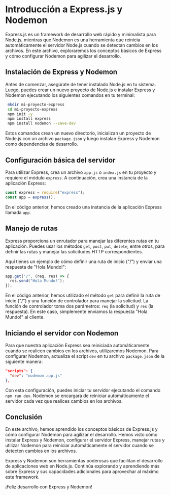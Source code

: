 # Introducción a Express.js y Nodemon

Express.js es un framework de desarrollo web rápido y minimalista para Node.js, mientras que Nodemon es una herramienta que reinicia automáticamente el servidor Node.js cuando se detectan cambios en los archivos. En este archivo, exploraremos los conceptos básicos de Express y cómo configurar Nodemon para agilizar el desarrollo.

## Instalación de Express y Nodemon

Antes de comenzar, asegúrate de tener instalado Node.js en tu sistema. Luego, puedes crear un nuevo proyecto de Node.js e instalar Express y Nodemon ejecutando los siguientes comandos en tu terminal:

```bash
 mkdir mi-proyecto-express
 cd mi-proyecto-express
 npm init -y
 npm install express 
 npm install nodemon --save-dev
```

Estos comandos crean un nuevo directorio, inicializan un proyecto de Node.js con un archivo `package.json` y luego instalan Express y Nodemon como dependencias de desarrollo.

## Configuración básica del servidor

Para utilizar Express, crea un archivo `app.js` o `index.js` en tu proyecto y requiere el módulo `express`. A continuación, crea una instancia de la aplicación Express:

```javascript
const express = require("express");
const app = express();
```

En el código anterior, hemos creado una instancia de la aplicación Express llamada `app`.

## Manejo de rutas

Express proporciona un enrutador para manejar las diferentes rutas en tu aplicación. Puedes usar los métodos `get`, `post`, `put`, `delete`, entre otros, para definir las rutas y manejar las solicitudes HTTP correspondientes.

Aquí tienes un ejemplo de cómo definir una ruta de inicio ("/") y enviar una respuesta de "Hola Mundo!":

```javascript
app.get("/", (req, res) => {
  res.send("Hola Mundo!");
});
```

En el código anterior, hemos utilizado el método `get` para definir la ruta de inicio ("/") y una función de controlador para manejar la solicitud. La función de controlador toma dos parámetros: `req` (la solicitud) y `res` (la respuesta). En este caso, simplemente enviamos la respuesta "Hola Mundo!" al cliente.

## Iniciando el servidor con Nodemon

Para que nuestra aplicación Express sea reiniciada automáticamente cuando se realicen cambios en los archivos, utilizaremos Nodemon. Para configurar Nodemon, actualiza el script `dev` en tu archivo `package.json` de la siguiente manera:

```json
"scripts": {
  "dev": "nodemon app.js"
},
```

Con esta configuración, puedes iniciar tu servidor ejecutando el comando `npm run dev`. Nodemon se encargará de reiniciar automáticamente el servidor cada vez que realices cambios en los archivos.

## Conclusión

En este archivo, hemos aprendido los conceptos básicos de Express.js y cómo configurar Nodemon para agilizar el desarrollo. Hemos visto cómo instalar Express y Nodemon, configurar el servidor Express, manejar rutas y utilizar Nodemon para reiniciar automáticamente el servidor cuando se detecten cambios en los archivos.

Express y Nodemon son herramientas poderosas que facilitan el desarrollo de aplicaciones web en Node.js. Continúa explorando y aprendiendo más sobre Express y sus capacidades adicionales para aprovechar al máximo este framework.

¡Feliz desarrollo con Express y Nodemon!
